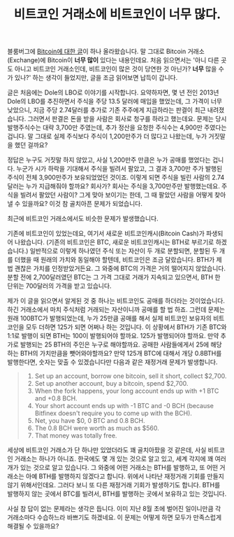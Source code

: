 ﻿---
title: 비트코인 거래소에 비트코인이 너무 많다.
categories:
  - news
tags:
  - bitcoin
  - btc
  - bth
  - 공매
pubDate: 2017-08-27
description: 기본 설명을 입력하세요
---

블룸버그에 [Bitcoin에 대한 글](https://www.bloomberg.com/view/articles/2017-08-02/bitcoin-exchange-had-too-many-bitcoins)이 하나 올라왔습니다. 말 그대로 Bitcoin 거래소(Exchange)에 Bitcoin이 **너무 많이** 있다는 내용인데요. 처음 읽으면서는 '아니 다른 곳도 아니고 비트코인 거래소인데, 비트코인이 많은 것이 당연한 것 아닌가? **너무** 많을 수가 있나?' 하는 생각이 들었지만, 글을 조금 읽어보면 납득이 갑니다.

글은 처음에는 Dole의 LBO로 이야기를 시작합니다. 요약하자면, 몇 년 전인 2013년 Dole의 LBO를 추진하면서 주식을 주당 13.5 달러에 매입을 했었는데, 그 가격이 너무 낮았으니, 지금 주당 2.74달러를 추가로 기존 주주에게 지급하라는 판결이 최근 내려졌습니다. 그러면서 판결은 돈을 받을 사람은 회사로 청구를 하라고 했는데요. 문제는 당시 발행주식수는 대략 3,700만 주였는데, 추가 정산을 요청한 주식수는 4,900만 주였다는 겁니다. 말 그대로 실제 주식보다 주식이 1,200만주가 더 많다고 나왔는데, 누가 거짓말을 했던 걸까요?

정답은 누구도 거짓말 하지 않았고, 사실 1,200만주 만큼은 누가 공매를 했었다는 겁니다. 누군가 시가 하락을 기대해서 주식을 빌려서 팔았고, 그 결과 3,700만 주가 발행된 주식이 전체 3,900만주가 보유되었었던 것이죠. 이렇게 되면 주식을 빌린 사람의 2.74달러는 누가 지급해줘야 할까요? 회사가? 회사는 주식을 3,700만주만 발행했는데요. 주식을 빌려서 팔았던 사람이? 그게 맞아 보이기는 한데, 그 때 팔았던 사람을 어떻게 찾아낼 수 있을까요? 이것 참 골치아픈 문제가 되었습니다.

최근에 비트코인 거래소에서도 비슷한 문제가 발생했습니다.

기존에 비트코인이 있었는데요, 여기서 새로운 비트코인캐시(Bitcoin Cash)가 파생되어 나왔습니다. (기존의 비트코인은 BTC, 새로운 비트코인캐시는 BTH로 부르기로 하겠습니다.) 일반적으로 이렇게 하나였던 주식 또는 자산이 두 개로 분할되면, 분할된 두 개를 더했을 때 원래의 가치와 동일해야 할텐데, 비트코인은 조금 달랐습니다. BTH가 제법 괜찮은 가치를 인정받았거든요. 그 와중에 BTC의 가격은 거의 떨어지지 않았습니다. 분할 전에 2,700달러였던 BTC는 그 가격 그대로 거래가 지속되고 있으면서, BTH 한 단위는 700달러의 가격을 받고 있습니다.

제가 이 글을 읽으면서 알게된 것 중 하나는 비트코인도 공매를 하더라는 것이었습니다. 하긴 거래소에서 마치 주식처럼 거래되는 자산이니까 공매를 할 법 하죠. 그런데 문제는 원래 100BTC가 발행되었는데, 누가 25만큼 공매를 해서 실제 비트코인 보유자의 비트코인을 모두 더하면 125가 되면 어쩌나 하는 것입니다. 이 상황에서 BTH가 기존 BTC와 1:1로 발행이 되면 BTH는 100이 발행되어야 할까요. 125가 발행되어야 할까요. 만약 추가로 발행되는 25 BTH의 주인은 누구로 해야할까요. 공매한 사람들에게서 25에 해당하는 BTH의 가치만큼을 뺏어와야할까요? 만약 125개 BTC에 대해서 개당 0.8BTH를 발행한다면, 숫자는 맞출 수 있겠습니다만 다음과 같은 재정거래 문제가 발생합니다.

> 1. Set up an account, borrow one bitcoin, sell it short, collect $2,700.
> 2. Set up another account, buy a bitcoin, spend $2,700.
> 3. When the fork happens, your long account ends up with +1 BTC and +0.8 BCH.
> 4. Your short account ends up with -1 BTC and -0 BCH (because Bitfinex doesn't require you to come up with the BCH).
> 5. Net, you have $0, 0 BTC and 0.8 BCH.
> 6. The 0.8 BCH were worth as much as $560.
> 7. That money was totally free.

세상에 비트코인 거래소가 단 하나만 있었더라도 꽤 골치아팠을 것 같은데, 사실 비트코인 거래소는 하나가 아니죠. 한국에도 몇 개 있는 것으로 알고 있고, 세계 각지에 꽤 여러 개가 있는 것으로 알고 있습니다. 그 와중에 어떤 거래소는 BTH를 발행하고, 또 어떤 거래소는 아예 BTH를 발행하지 않겠다고 합니다. 위에서 나타난 재정거래 기회를 만들지 않기 위해서인데요. 그러다 보니 또 다른 재정거래 기회가 발생하기도 합니다. BTH를 발행하지 않는 곳에서 BTC를 빌려서, BTH를 발행하는 곳에서 보유하고 있는 것입니다.

사실 참 답이 없는 문제라는 생각은 듭니다. 이미 지난 8월 초에 벌어진 일이니만큼 각 거래소마다 수습하느라 바쁘기도 하겠네요. 이 문제는 어떻게 하면 모두가 만족스럽게 해결될 수 있을까요?


